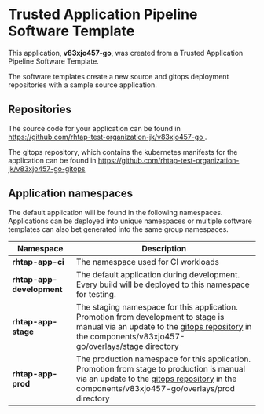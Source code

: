 # Trusted Application Pipeline Software Template

This application, **v83xjo457-go**, was created from a Trusted Application Pipeline Software Template.

The software templates create a new source and gitops deployment repositories with a sample source application. 

## Repositories

The source code for your application can be found in [https://github.com/rhtap-test-organization-jk/v83xjo457-go ](https://github.com/rhtap-test-organization-jk/v83xjo457-go ).
 
The gitops repository, which contains the kubernetes manifests for the application can be found in 
[https://github.com/rhtap-test-organization-jk/v83xjo457-go-gitops ](https://github.com/rhtap-test-organization-jk/v83xjo457-go-gitops ) 

## Application namespaces 

The default application will be found in the following namespaces. Applications can be deployed into unique namespaces or multiple software templates can also bet generated into the same group namespaces.  

|  Namespace   |  Description   |  
| -------- | -------- |
| **rhtap-app-ci** | The namespace used for CI workloads |
| **rhtap-app-development** | The default application during development. Every build will be deployed to this namespace for testing. |
| **rhtap-app-stage** | The staging namespace for this application. Promotion from development to stage is manual via an update to the [gitops repository](https://github.com/rhtap-test-organization-jk/v83xjo457-go-gitops ) in the components/v83xjo457-go/overlays/stage directory |
| **rhtap-app-prod** | The production namespace for this application. Promotion from stage to production is manual via an update to the [gitops repository](https://github.com/rhtap-test-organization-jk/v83xjo457-go-gitops ) in the components/v83xjo457-go/overlays/prod directory |